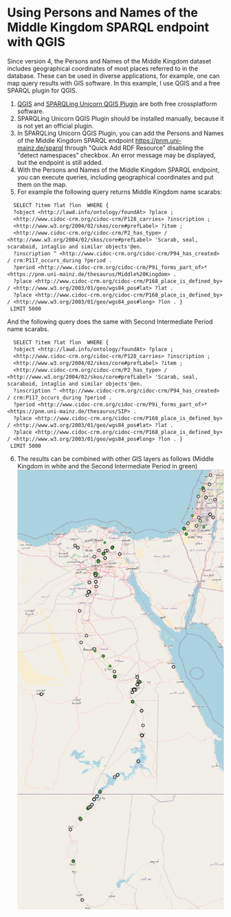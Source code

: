 # Using Persons and Names of the Middle Kingdom SPARQL endpoint with QGIS

Since version 4, the Persons and Names of the Middle Kingdom dataset includes geographical coordinates of most places referred to in the database. 
These can be used in diverse applications, for example, one can map query results with GIS software. In this example, I use QGIS and a free SPARQL plugin for QGIS.

1. [QGIS](https://qgis.org/en/site/) and [SPARQLing Unicorn QGIS Plugin](https://github.com/sparqlunicorn/sparqlunicornGoesGIS) are both free crossplatform software.
2. SPARQLing Unicorn QGIS Plugin should be installed manually, because it is not yet an official plugin.
3. In SPARQLing Unicorn QGIS Plugin, you can add the Persons and Names of the Middle Kingdom SPARQL endpoint https://pnm.uni-mainz.de/sparql through "Quick Add RDF Resource" disabling the "detect namespaces" checkbox. 
An error message may be displayed, but the endpoint is still added.
4. With the Persons and Names of the Middle Kingdom SPARQL endpoint, you can execute queries, including geographical coordinates and put them on the map.
5. For example the following query returns Middle Kingdom name scarabs:
```sparql
  SELECT ?item ?lat ?lon  WHERE { 
  ?object <http://lawd.info/ontology/foundAt> ?place ; 
  <http://www.cidoc-crm.org/cidoc-crm/P128_carries> ?inscription ;
  <http://www.w3.org/2004/02/skos/core#prefLabel> ?item ; 
  <http://www.cidoc-crm.org/cidoc-crm/P2_has_type> / <http://www.w3.org/2004/02/skos/core#prefLabel> 'Scarab, seal, scaraboid, intaglio and similar objects'@en. 
  ?inscription ^ <http://www.cidoc-crm.org/cidoc-crm/P94_has_created> / crm:P117_occurs_during ?period .
  ?period <http://www.cidoc-crm.org/cidoc-crm/P9i_forms_part_of>* <https://pnm.uni-mainz.de/thesaurus/Middle%20Kingdom> .
  ?place <http://www.cidoc-crm.org/cidoc-crm/P168_place_is_defined_by> / <http://www.w3.org/2003/01/geo/wgs84_pos#lat> ?lat . 
  ?place <http://www.cidoc-crm.org/cidoc-crm/P168_place_is_defined_by> / <http://www.w3.org/2003/01/geo/wgs84_pos#long> ?lon . } 
 LIMIT 5000
```
And the following query does the same with Second Intermediate Period name scarabs.
```sparql
  SELECT ?item ?lat ?lon  WHERE { 
  ?object <http://lawd.info/ontology/foundAt> ?place ; 
  <http://www.cidoc-crm.org/cidoc-crm/P128_carries> ?inscription ;
  <http://www.w3.org/2004/02/skos/core#prefLabel> ?item ; 
  <http://www.cidoc-crm.org/cidoc-crm/P2_has_type> / <http://www.w3.org/2004/02/skos/core#prefLabel> 'Scarab, seal, scaraboid, intaglio and similar objects'@en. 
  ?inscription ^ <http://www.cidoc-crm.org/cidoc-crm/P94_has_created> / crm:P117_occurs_during ?period .
  ?period <http://www.cidoc-crm.org/cidoc-crm/P9i_forms_part_of>* <https://pnm.uni-mainz.de/thesaurus/SIP> .
  ?place <http://www.cidoc-crm.org/cidoc-crm/P168_place_is_defined_by> / <http://www.w3.org/2003/01/geo/wgs84_pos#lat> ?lat . 
  ?place <http://www.cidoc-crm.org/cidoc-crm/P168_place_is_defined_by> / <http://www.w3.org/2003/01/geo/wgs84_pos#long> ?lon . } 
 LIMIT 5000

```
6. The results can be combined with other GIS layers as follows (Middle Kingdom in white and the Second Intermediate Period in green)
![QGIS example](./pnm_qgis_example.png)
